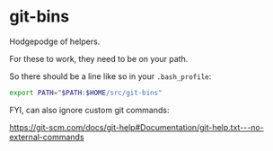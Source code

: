 # git-bins

Hodgepodge of helpers.

For these to work, they need to be on your path.

So there should be a line like so in your `.bash_profile`:

```sh
export PATH="$PATH:$HOME/src/git-bins"
```

FYI, can also ignore custom git commands:

https://git-scm.com/docs/git-help#Documentation/git-help.txt---no-external-commands

